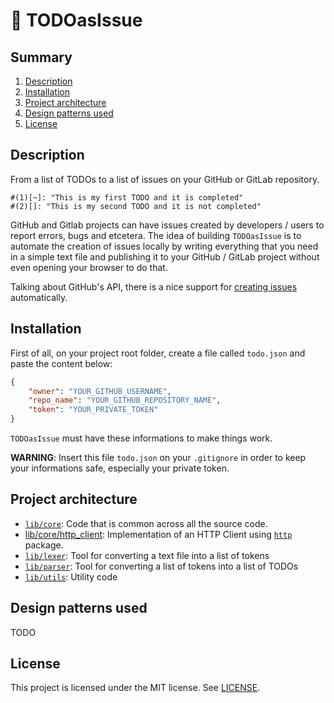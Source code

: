 # :pencil: TODOasIssue

## Summary

1. [Description](#description)
2. [Installation](#installation)
3. [Project architecture](#project-architecture)
4. [Design patterns used](#design-patterns-used)
5. [License](#license)

## Description

From a list of TODOs to a list of issues on your GitHub or GitLab repository.

```
#(1)[~]: "This is my first TODO and it is completed"
#(2)[]: "This is my second TODO and it is not completed"
```

GitHub and Gitlab projects can have issues created by developers / users to report errors, bugs and etcetera. The idea of building `TODOasIssue` is to automate the creation of issues locally by writing everything that you need in a simple text file and publishing it to your GitHub / GitLab project without even opening your browser to do that.

Talking about GitHub's API, there is a nice support for [creating issues](https://docs.github.com/en/rest/issues/issues#create-an-issue) automatically.

## Installation
First of all, on your project root folder, create a file called `todo.json` and paste the content below:

```json
{
    "owner": "YOUR_GITHUB_USERNAME",
    "repo_name": "YOUR_GITHUB_REPOSITORY_NAME",
    "token": "YOUR_PRIVATE_TOKEN"
}
```

`TODOasIssue` must have these informations to make things work.

**WARNING**: Insert this file `todo.json` on your `.gitignore` in order to keep your informations safe, especially your private token.

## Project architecture
-  [`lib/core`](./lib/core/): Code that is common across all the source code.
-  [lib/core/http_client](./lib/core/http_client/): Implementation of an HTTP Client using [`http`](https://pub.dev/packages/http) package.
-  [`lib/lexer`](./lib/lexer/): Tool for converting a text file into a list of tokens
-  [`lib/parser`](./lib/parser/): Tool for converting a list of tokens into a list of TODOs
-  [`lib/utils`](./lib/utils/): Utility code

## Design patterns used
TODO

## License
This project is licensed under the MIT license. See [LICENSE](LICENSE).
